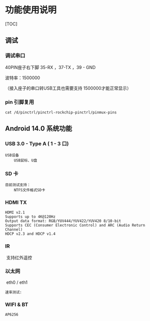 # 功能使用说明

[TOC]

## 调试

### 调试串口

40PIN座子右下脚 35-RX ，37-TX  ，39 - GND

波特率：1500000 

（接入座子的串口转USB工具也需要支持 1500000才能正常显示）



### pin 引脚复用

```
cat /d/pinctrl/pinctrl-rockchip-pinctrl/pinmux-pins
```





## Android 14.0 系统功能

### USB 3.0 - Type A ( 1 - 3 口)

```
USB设备
	USB鼠标、U盘
```



### SD 卡

```
目前测试支持：
	NTFS文件格式SD卡
```



### HDMI TX 

```
HDMI v2.1
Supports up to 4K@120Hz
Output data format: RGB/YUV444/YUV422/YUV420 8/10-bit
Supports CEC (Consumer Electronic Control) and ARC (Audio Return Channel)
HDCP v2.3 and HDCP v1.4
```



### IR

​		支持红外遥控



### 以太网

​		eth0 / eth1

```
速率测试:

```



### WIFI & BT

```
AP6256
```



